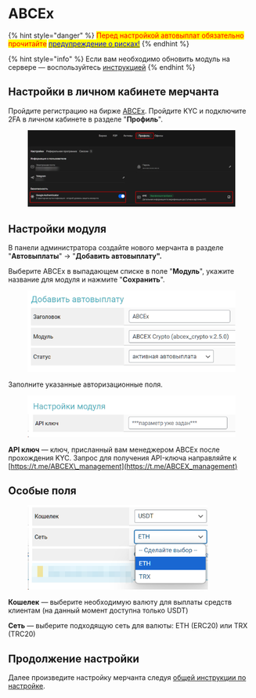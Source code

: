 # ABCEx



{% hint style="danger" %}
<mark style="color:red;">Перед настройкой автовыплат обязательно прочитайте</mark> [<mark style="color:blue;">предупреждение о рисках!</mark>](https://premium.gitbook.io/main/osnovnye-nastroiki/merchanty-i-avtovyplaty/avtovyplaty/preduprezhdenie-o-riskakh)
{% endhint %}

{% hint style="info" %}
Если вам необходимо обновить модуль на сервере — воспользуйтесь [инструкцией](https://premium.gitbook.io/main/osnovnye-nastroiki/faq/obnovlenie-failov-skripta-na-servere/kak-obnovit-faily-na-servere#moduli-merchantov-i-avtovyplat)
{% endhint %}

## Настройки в личном кабинете мерчанта <a href="#nastroiki-v-lichnom-kabinete-merchanta" id="nastroiki-v-lichnom-kabinete-merchanta"></a>

Пройдите регистрацию на бирже [ABCEx](https://abcex.io/). Пройдите KYC и подключите 2FA в личном кабинете в разделе "**Профиль**".

<figure><img src="../../../.gitbook/assets/image (223).png" alt=""><figcaption></figcaption></figure>

## Настройки модуля <a href="#nastroiki-modulya" id="nastroiki-modulya"></a>

В панели администратора создайте нового мерчанта в разделе "**Автовыплаты**" -> "**Добавить автовыплату".**

Выберите ABCEx в выпадающем списке в поле "**Модуль**", укажите название для модуля и нажмите "**Сохранить**".

<figure><img src="../../../.gitbook/assets/image (220).png" alt="" width="442"><figcaption></figcaption></figure>

Заполните указанные авторизационные поля.

<figure><img src="../../../.gitbook/assets/image (221).png" alt="" width="453"><figcaption></figcaption></figure>

**API ключ** — ключ, присланный вам менеджером ABCEx после прохождения KYC. Запрос для получения API-ключа направляйте к [https://t.me/ABCEX\_management](https://t.me/ABCEX_management)

## Особые поля

<figure><img src="../../../.gitbook/assets/image (222).png" alt="" width="368"><figcaption></figcaption></figure>

**Кошелек** — выберите необходимую валюту для выплаты средств клиентам (на данный момент доступна только USDT)

**Сеть** — выберите подходящую сеть для валюты: ETH (ERC20) или TRX (TRC20)

## Продолжение настройки

Далее произведите настройку мерчанта следуя [общей инструкции по настройке](https://premium.gitbook.io/rukovodstvo-polzovatelya/osnovnye-nastroiki/merchanty-i-avtovyplaty/avtovyplaty/obshie-nastroiki-merchantov-avtovyplat).
